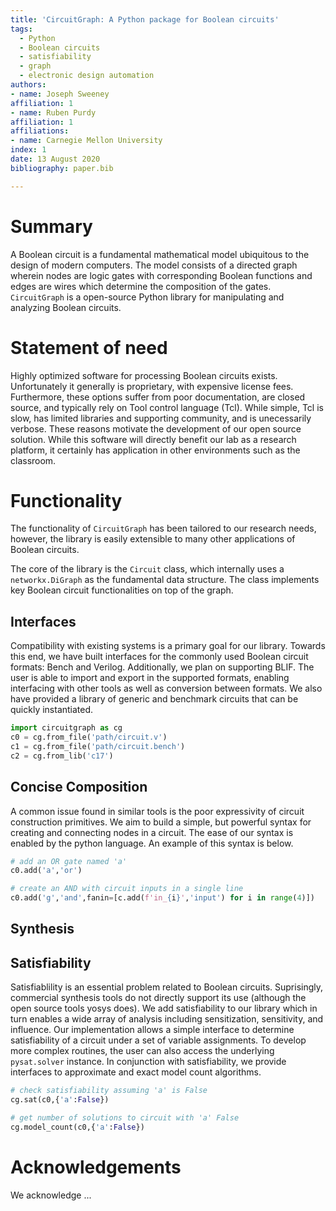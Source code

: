 ```yaml
--- 
title: 'CircuitGraph: A Python package for Boolean circuits'
tags:
  - Python
  - Boolean circuits
  - satisfiability
  - graph
  - electronic design automation
authors:
- name: Joseph Sweeney
affiliation: 1
- name: Ruben Purdy
affiliation: 1
affiliations:
- name: Carnegie Mellon University
index: 1
date: 13 August 2020
bibliography: paper.bib

--- 
```


# Summary

A Boolean circuit is a fundamental mathematical model ubiquitous to the 
design of modern computers. The model consists of a directed graph wherein 
nodes are logic gates with corresponding Boolean functions and edges are wires 
which determine the composition of the gates. `CircuitGraph` is a open-source Python library
for manipulating and analyzing Boolean circuits. 

# Statement of need 

Highly optimized software for processing Boolean circuits exists. Unfortunately
it generally is proprietary, with expensive license fees. Furthermore, these
options suffer from poor documentation, are closed source, and typically 
rely on Tool control language (Tcl). While simple, Tcl is slow, has limited
libraries and supporting community, and is unecessarily verbose. These reasons
motivate the development of our open source solution. While this software will 
directly benefit our lab as a research platform, it certainly has application 
in other environments such as the classroom.

# Functionality

The functionality of `CircuitGraph` has been tailored to our research needs, however,
the library is easily extensible to many other applications of Boolean circuits.

The core of the library is the `Circuit` class, which internally uses a `networkx.DiGraph` 
as the fundamental data structure. The class implements key Boolean circuit functionalities 
on top of the graph. 

## Interfaces

Compatibility with existing systems is a primary goal for our library. Towards this end, 
we have built interfaces for the commonly used Boolean circuit formats: Bench and Verilog.
Additionally, we plan on supporting BLIF. The user is able to import and export in the supported
formats, enabling interfacing with other tools as well as conversion between formats.
We also have provided a library of generic and benchmark circuits that can be quickly instantiated.

```python
import circuitgraph as cg
c0 = cg.from_file('path/circuit.v')
c1 = cg.from_file('path/circuit.bench')
c2 = cg.from_lib('c17')
```	

## Concise Composition

A common issue found in similar tools is the poor expressivity of circuit construction 
primitives. We aim to build a simple, but powerful syntax for creating and connecting nodes
in a circuit. The ease of our syntax is enabled by the python language. 
An example of this syntax is below.

```python
# add an OR gate named 'a'
c0.add('a','or')

# create an AND with circuit inputs in a single line
c0.add('g','and',fanin=[c.add(f'in_{i}','input') for i in range(4)])
```	

## Synthesis


## Satisfiability

Satisfiablility is an essential problem related to Boolean circuits. Suprisingly, commercial 
synthesis tools do not directly support its use (although the open source tools yosys does). 
We add satisfiability to our library which in turn enables a wide array of analysis including
sensitization, sensitivity, and influence. Our implementation allows a simple interface to determine
satisfiability of a circuit under a set of variable assignments. To develop more complex routines, the
user can also access the underlying `pysat.solver` instance. 
In conjunction with satisfiability, we provide interfaces to approximate and exact model count algorithms. 

```python
# check satisfiability assuming 'a' is False
cg.sat(c0,{'a':False})

# get number of solutions to circuit with 'a' False
cg.model_count(c0,{'a':False})
```	

# Acknowledgements

We acknowledge ...


